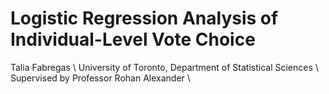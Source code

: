 # Logistic Regression Analysis of Individual-Level Vote Choice

Talia Fabregas \\
University of Toronto, Department of Statistical Sciences \\
Supervised by Professor Rohan Alexander \\
